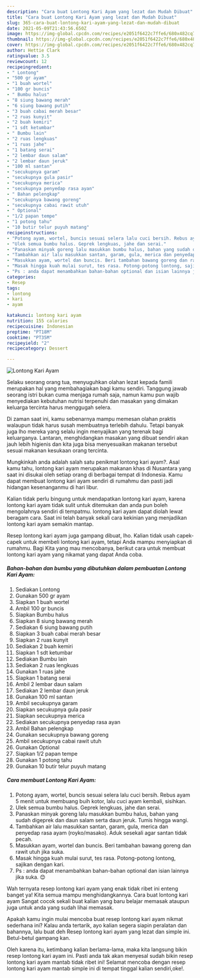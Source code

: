 ```yaml
---
description: "Cara buat Lontong Kari Ayam yang lezat dan Mudah Dibuat"
title: "Cara buat Lontong Kari Ayam yang lezat dan Mudah Dibuat"
slug: 365-cara-buat-lontong-kari-ayam-yang-lezat-dan-mudah-dibuat
date: 2021-05-09T21:43:56.650Z
image: https://img-global.cpcdn.com/recipes/e2051f6422c7ffe6/680x482cq70/lontong-kari-ayam-foto-resep-utama.jpg
thumbnail: https://img-global.cpcdn.com/recipes/e2051f6422c7ffe6/680x482cq70/lontong-kari-ayam-foto-resep-utama.jpg
cover: https://img-global.cpcdn.com/recipes/e2051f6422c7ffe6/680x482cq70/lontong-kari-ayam-foto-resep-utama.jpg
author: Hettie Clark
ratingvalue: 3.5
reviewcount: 12
recipeingredient:
- " Lontong"
- "500 gr ayam"
- "1 buah wortel"
- "100 gr buncis"
- " Bumbu halus"
- "8 siung bawang merah"
- "6 siung bawang putih"
- "3 buah cabai merah besar"
- "2 ruas kunyit"
- "2 buah kemiri"
- "1 sdt ketumbar"
- " Bumbu lain"
- "2 ruas lengkuas"
- "1 ruas jahe"
- "1 batang serai"
- "2 lembar daun salam"
- "2 lembar daun jeruk"
- "100 ml santan"
- "secukupnya garam"
- "secukupnya gula pasir"
- "secukupnya merica"
- "secukupnya penyedap rasa ayan"
- " Bahan pelengkap"
- "secukupnya bawang goreng"
- "secukupnya cabai rawit utuh"
- " Optional"
- "1/2 papan tempe"
- "1 potong tahu"
- "10 butir telur puyuh matang"
recipeinstructions:
- "Potong ayam, wortel, buncis sesuai selera lalu cuci bersih. Rebus ayam 5 menit untuk membuang buih kotor, lalu cuci ayam kembali, sisihkan."
- "Ulek semua bumbu halus. Geprek lengkuas, jahe dan serai."
- "Panaskan minyak goreng lalu masukkan bumbu halus, bahan yang sudah digeprek dan daun salam serta daun jeruk. Tumis hingga wangi."
- "Tambahkan air lalu masukkan santan, garam, gula, merica dan penyedap rasa ayam (royko/masako). Aduk sesekali agar santan tidak pecah."
- "Masukkan ayam, wortel dan buncis. Beri tambahan bawang goreng dan rawit utuh jika suka."
- "Masak hingga kuah mulai surut, tes rasa. Potong-potong lontong, sajikan dengan kari."
- "Ps : anda dapat menambahkan bahan-bahan optional dan isian lainnya jika suka. 😊"
categories:
- Resep
tags:
- lontong
- kari
- ayam

katakunci: lontong kari ayam 
nutrition: 155 calories
recipecuisine: Indonesian
preptime: "PT18M"
cooktime: "PT35M"
recipeyield: "2"
recipecategory: Dessert

---
```



![Lontong Kari Ayam](https://img-global.cpcdn.com/recipes/e2051f6422c7ffe6/680x482cq70/lontong-kari-ayam-foto-resep-utama.jpg)

Selaku seorang orang tua, menyuguhkan olahan lezat kepada famili merupakan hal yang membahagiakan bagi kamu sendiri. Tanggung jawab seorang istri bukan cuma menjaga rumah saja, namun kamu pun wajib menyediakan kebutuhan nutrisi terpenuhi dan masakan yang dimakan keluarga tercinta harus menggugah selera.

Di zaman  saat ini, kamu sebenarnya mampu memesan olahan praktis walaupun tidak harus susah membuatnya terlebih dahulu. Tetapi banyak juga lho mereka yang selalu ingin menyajikan yang terenak bagi keluarganya. Lantaran, menghidangkan masakan yang dibuat sendiri akan jauh lebih higienis dan kita juga bisa menyesuaikan makanan tersebut sesuai makanan kesukaan orang tercinta. 



Mungkinkah anda adalah salah satu penikmat lontong kari ayam?. Asal kamu tahu, lontong kari ayam merupakan makanan khas di Nusantara yang saat ini disukai oleh setiap orang di berbagai tempat di Indonesia. Kamu dapat membuat lontong kari ayam sendiri di rumahmu dan pasti jadi hidangan kesenanganmu di hari libur.

Kalian tidak perlu bingung untuk mendapatkan lontong kari ayam, karena lontong kari ayam tidak sulit untuk ditemukan dan anda pun boleh mengolahnya sendiri di tempatmu. lontong kari ayam dapat diolah lewat beragam cara. Saat ini telah banyak sekali cara kekinian yang menjadikan lontong kari ayam semakin mantap.

Resep lontong kari ayam juga gampang dibuat, lho. Kalian tidak usah capek-capek untuk membeli lontong kari ayam, tetapi Anda mampu menyiapkan di rumahmu. Bagi Kita yang mau mencobanya, berikut cara untuk membuat lontong kari ayam yang nikamat yang dapat Anda coba.

<!--inarticleads1-->

##### Bahan-bahan dan bumbu yang dibutuhkan dalam pembuatan Lontong Kari Ayam:

1. Sediakan  Lontong
1. Gunakan 500 gr ayam
1. Siapkan 1 buah wortel
1. Ambil 100 gr buncis
1. Siapkan  Bumbu halus
1. Siapkan 8 siung bawang merah
1. Sediakan 6 siung bawang putih
1. Siapkan 3 buah cabai merah besar
1. Siapkan 2 ruas kunyit
1. Sediakan 2 buah kemiri
1. Siapkan 1 sdt ketumbar
1. Sediakan  Bumbu lain
1. Sediakan 2 ruas lengkuas
1. Gunakan 1 ruas jahe
1. Siapkan 1 batang serai
1. Ambil 2 lembar daun salam
1. Sediakan 2 lembar daun jeruk
1. Gunakan 100 ml santan
1. Ambil secukupnya garam
1. Siapkan secukupnya gula pasir
1. Siapkan secukupnya merica
1. Sediakan secukupnya penyedap rasa ayan
1. Ambil  Bahan pelengkap
1. Gunakan secukupnya bawang goreng
1. Ambil secukupnya cabai rawit utuh
1. Gunakan  Optional
1. Siapkan 1/2 papan tempe
1. Gunakan 1 potong tahu
1. Gunakan 10 butir telur puyuh matang




<!--inarticleads2-->

##### Cara membuat Lontong Kari Ayam:

1. Potong ayam, wortel, buncis sesuai selera lalu cuci bersih. Rebus ayam 5 menit untuk membuang buih kotor, lalu cuci ayam kembali, sisihkan.
1. Ulek semua bumbu halus. Geprek lengkuas, jahe dan serai.
1. Panaskan minyak goreng lalu masukkan bumbu halus, bahan yang sudah digeprek dan daun salam serta daun jeruk. Tumis hingga wangi.
1. Tambahkan air lalu masukkan santan, garam, gula, merica dan penyedap rasa ayam (royko/masako). Aduk sesekali agar santan tidak pecah.
1. Masukkan ayam, wortel dan buncis. Beri tambahan bawang goreng dan rawit utuh jika suka.
1. Masak hingga kuah mulai surut, tes rasa. Potong-potong lontong, sajikan dengan kari.
1. Ps : anda dapat menambahkan bahan-bahan optional dan isian lainnya jika suka. 😊




Wah ternyata resep lontong kari ayam yang enak tidak ribet ini enteng banget ya! Kita semua mampu menghidangkannya. Cara buat lontong kari ayam Sangat cocok sekali buat kalian yang baru belajar memasak ataupun juga untuk anda yang sudah lihai memasak.

Apakah kamu ingin mulai mencoba buat resep lontong kari ayam nikmat sederhana ini? Kalau anda tertarik, ayo kalian segera siapin peralatan dan bahannya, lalu buat deh Resep lontong kari ayam yang lezat dan simple ini. Betul-betul gampang kan. 

Oleh karena itu, ketimbang kalian berlama-lama, maka kita langsung bikin resep lontong kari ayam ini. Pasti anda tak akan menyesal sudah bikin resep lontong kari ayam mantab tidak ribet ini! Selamat mencoba dengan resep lontong kari ayam mantab simple ini di tempat tinggal kalian sendiri,oke!.

